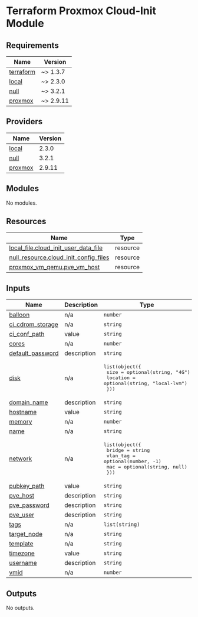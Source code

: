 # Terraform Proxmox Cloud-Init Module
<!-- BEGINNING OF PRE-COMMIT-TERRAFORM DOCS HOOK -->
## Requirements

| Name | Version |
|------|---------|
| <a name="requirement_terraform"></a> [terraform](#requirement\_terraform) | ~> 1.3.7 |
| <a name="requirement_local"></a> [local](#requirement\_local) | ~> 2.3.0 |
| <a name="requirement_null"></a> [null](#requirement\_null) | ~> 3.2.1 |
| <a name="requirement_proxmox"></a> [proxmox](#requirement\_proxmox) | ~> 2.9.11 |

## Providers

| Name | Version |
|------|---------|
| <a name="provider_local"></a> [local](#provider\_local) | 2.3.0 |
| <a name="provider_null"></a> [null](#provider\_null) | 3.2.1 |
| <a name="provider_proxmox"></a> [proxmox](#provider\_proxmox) | 2.9.11 |

## Modules

No modules.

## Resources

| Name | Type |
|------|------|
| [local_file.cloud_init_user_data_file](https://registry.terraform.io/providers/hashicorp/local/latest/docs/resources/file) | resource |
| [null_resource.cloud_init_config_files](https://registry.terraform.io/providers/hashicorp/null/latest/docs/resources/resource) | resource |
| [proxmox_vm_qemu.pve_vm_host](https://registry.terraform.io/providers/telmate/proxmox/latest/docs/resources/vm_qemu) | resource |

## Inputs

| Name | Description | Type | Default | Required |
|------|-------------|------|---------|:--------:|
| <a name="input_balloon"></a> [balloon](#input\_balloon) | n/a | `number` | `0` | no |
| <a name="input_ci_cdrom_storage"></a> [ci\_cdrom\_storage](#input\_ci\_cdrom\_storage) | n/a | `string` | `"local-lvm"` | no |
| <a name="input_ci_conf_path"></a> [ci\_conf\_path](#input\_ci\_conf\_path) | value | `string` | n/a | yes |
| <a name="input_cores"></a> [cores](#input\_cores) | n/a | `number` | `1` | no |
| <a name="input_default_password"></a> [default\_password](#input\_default\_password) | description | `string` | `"cloud1"` | no |
| <a name="input_disk"></a> [disk](#input\_disk) | n/a | <pre>list(object({<br>    size     = optional(string, "4G")<br>    location = optional(string, "local-lvm")<br>  }))</pre> | n/a | yes |
| <a name="input_domain_name"></a> [domain\_name](#input\_domain\_name) | description | `string` | `""` | no |
| <a name="input_hostname"></a> [hostname](#input\_hostname) | value | `string` | n/a | yes |
| <a name="input_memory"></a> [memory](#input\_memory) | n/a | `number` | `512` | no |
| <a name="input_name"></a> [name](#input\_name) | n/a | `string` | n/a | yes |
| <a name="input_network"></a> [network](#input\_network) | n/a | <pre>list(object({<br>    bridge   = string<br>    vlan_tag = optional(number, -1)<br>    mac      = optional(string, null)<br>  }))</pre> | n/a | yes |
| <a name="input_pubkey_path"></a> [pubkey\_path](#input\_pubkey\_path) | value | `string` | n/a | yes |
| <a name="input_pve_host"></a> [pve\_host](#input\_pve\_host) | description | `string` | n/a | yes |
| <a name="input_pve_password"></a> [pve\_password](#input\_pve\_password) | description | `string` | n/a | yes |
| <a name="input_pve_user"></a> [pve\_user](#input\_pve\_user) | description | `string` | n/a | yes |
| <a name="input_tags"></a> [tags](#input\_tags) | n/a | `list(string)` | n/a | yes |
| <a name="input_target_node"></a> [target\_node](#input\_target\_node) | n/a | `string` | n/a | yes |
| <a name="input_template"></a> [template](#input\_template) | n/a | `string` | `""` | no |
| <a name="input_timezone"></a> [timezone](#input\_timezone) | value | `string` | `"America/Vancouver"` | no |
| <a name="input_username"></a> [username](#input\_username) | description | `string` | `"luke"` | no |
| <a name="input_vmid"></a> [vmid](#input\_vmid) | n/a | `number` | n/a | yes |

## Outputs

No outputs.
<!-- END OF PRE-COMMIT-TERRAFORM DOCS HOOK -->

